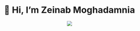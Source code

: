 <h1 align="center">👋 Hi, I’m Zeinab Moghadamnia</h1>
<div align="Center">
    <picture align="Center">
        <img align="Center"  src="[](https://user-images.githubusercontent.com/74038190/212750155-3ceddfbd-19d3-40a3-87af-8d329c8323c4.gif)">
    </picture>
</div>
<!---
ZeinabMoghadamnia/ZeinabMoghadamnia is a ✨ special ✨ repository because its `README.md` (this file) appears on your GitHub profile.
You can click the Preview link to take a look at your changes.
--->
